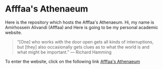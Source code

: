 # Afffaa's Athenaeum

Here is the repository which hosts the Afffaa's Athenaeum. 
Hi, my name is Amirhossein Alivandi (Afffaa) and Here is going to be my personal academic website.

> “[One] who works with the door open gets all kinds of interruptions, but [they] also occasionally gets clues as to what the world is and what might be important.” — Richard Hamming

To enter the website, click on the following link [Afffaa's Athenaeum](https://afffaa.github.io/Afffaa-s-Athenaeum/)
